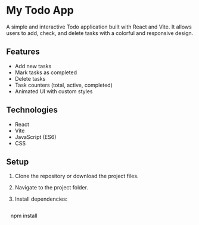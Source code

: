 # My Todo App

A simple and interactive Todo application built with React and Vite. It allows users to add, check, and delete tasks with a colorful and responsive design.

## Features

- Add new tasks
- Mark tasks as completed
- Delete tasks
- Task counters (total, active, completed)
- Animated UI with custom styles

## Technologies

- React
- Vite
- JavaScript (ES6)
- CSS

## Setup

1. Clone the repository or download the project files.
2. Navigate to the project folder.
3. Install dependencies:

   ```bash
   npm install
